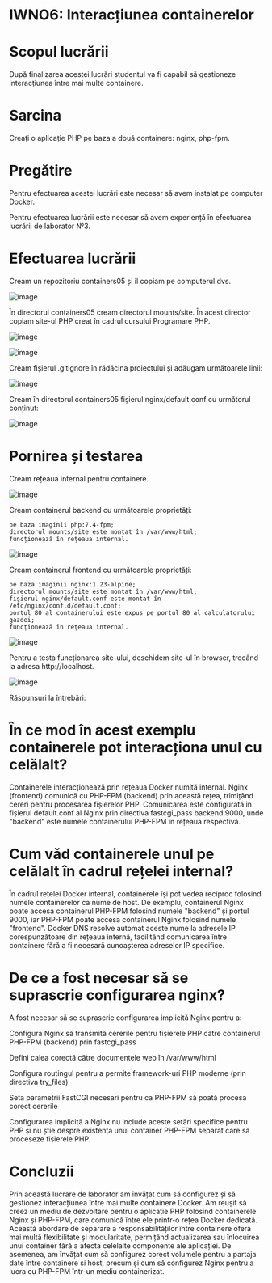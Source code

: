 # IWNO6: Interacțiunea containerelor

# Scopul lucrării

După finalizarea acestei lucrări studentul va fi capabil să gestioneze interacțiunea între mai multe containere.

# Sarcina

Creați o aplicație PHP pe baza a două containere: nginx, php-fpm.

# Pregătire

Pentru efectuarea acestei lucrări este necesar să avem instalat pe computer Docker.

Pentru efectuarea lucrării este necesar să avem experiență în efectuarea lucrării de laborator №3.

# Efectuarea lucrării

Cream un repozitoriu containers05 și il copiam pe computerul dvs.

![image](https://github.com/user-attachments/assets/2e2f2c86-c802-4b5c-ac3b-c56d6e636d28)

În directorul containers05 cream directorul mounts/site. În acest director copiam site-ul PHP creat în cadrul cursului Programare PHP.

![image](https://github.com/user-attachments/assets/0167c8e8-1620-4c69-a47e-409dcdb18452)

![image](https://github.com/user-attachments/assets/71d14840-7dc6-46ed-bf2c-bbdbbbde8c56)

Cream fișierul .gitignore în rădăcina proiectului și adăugam următoarele linii:

![image](https://github.com/user-attachments/assets/a73368f2-ef3a-4b92-8dd1-5cc5cd2f9ba5)

Cream în directorul containers05 fișierul nginx/default.conf cu următorul conținut:

![image](https://github.com/user-attachments/assets/3ed6f07b-91a6-48d7-808a-d893066475cc)

# Pornirea și testarea

Cream rețeaua internal pentru containere.

![image](https://github.com/user-attachments/assets/fb70e55a-4280-4694-b3f6-ffc9d6ce4465)

Cream containerul backend cu următoarele proprietăți:

    pe baza imaginii php:7.4-fpm;
    directorul mounts/site este montat în /var/www/html;
    funcționează în rețeaua internal.

![image](https://github.com/user-attachments/assets/97a070e6-d4ed-4687-bccd-13c2138f7374)

Cream containerul frontend cu următoarele proprietăți:

    pe baza imaginii nginx:1.23-alpine;
    directorul mounts/site este montat în /var/www/html;
    fișierul nginx/default.conf este montat în /etc/nginx/conf.d/default.conf;
    portul 80 al containerului este expus pe portul 80 al calculatorului gazdei;
    funcționează în rețeaua internal.

![image](https://github.com/user-attachments/assets/76596553-7f8d-4d6f-88a2-f1efc0b8594e)

Pentru a testa funcționarea site-ului, deschidem site-ul în browser, trecând la adresa http://localhost.

![image](https://github.com/user-attachments/assets/f2a042ca-c8cf-4dee-8621-ae7e3b3b94aa)

Răspunsuri la întrebări:

# În ce mod în acest exemplu containerele pot interacționa unul cu celălalt?

Containerele interacționează prin rețeaua Docker numită internal. Nginx (frontend) comunică cu PHP-FPM (backend) prin această rețea, trimițând cereri pentru procesarea fișierelor PHP. Comunicarea este configurată în fișierul default.conf al Nginx prin directiva fastcgi_pass backend:9000, unde "backend" este numele containerului PHP-FPM în rețeaua respectivă.

# Cum văd containerele unul pe celălalt în cadrul rețelei internal?

În cadrul rețelei Docker internal, containerele își pot vedea reciproc folosind numele containerelor ca nume de host. De exemplu, containerul Nginx poate accesa containerul PHP-FPM folosind numele "backend" și portul 9000, iar PHP-FPM poate accesa containerul Nginx folosind numele "frontend". Docker DNS resolve automat aceste nume la adresele IP corespunzătoare din rețeaua internă, facilitând comunicarea între containere fără a fi necesară cunoașterea adreselor IP specifice.

# De ce a fost necesar să se suprascrie configurarea nginx?

A fost necesar să se suprascrie configurarea implicită Nginx pentru a:

Configura Nginx să transmită cererile pentru fișierele PHP către containerul PHP-FPM (backend) prin fastcgi_pass

Defini calea corectă către documentele web în /var/www/html

Configura routingul pentru a permite framework-uri PHP moderne (prin directiva try_files)

Seta parametrii FastCGI necesari pentru ca PHP-FPM să poată procesa corect cererile

Configurarea implicită a Nginx nu include aceste setări specifice pentru PHP și nu știe despre existența unui container PHP-FPM separat care să proceseze fișierele PHP.

# Concluzii
Prin această lucrare de laborator am învățat cum să configurez și să gestionez interacțiunea între mai multe containere Docker. Am reușit să creez un mediu de dezvoltare pentru o aplicație PHP folosind containerele Nginx și PHP-FPM, care comunică între ele printr-o rețea Docker dedicată.
Această abordare de separare a responsabilităților între containere oferă mai multă flexibilitate și modularitate, permițând actualizarea sau înlocuirea unui container fără a afecta celelalte componente ale aplicației. De asemenea, am învățat cum să configurez corect volumele pentru a partaja date între containere și host, precum și cum să configurez Nginx pentru a lucra cu PHP-FPM într-un mediu containerizat.
